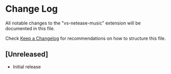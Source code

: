 # Change Log
All notable changes to the "vs-netease-music" extension will be documented in this file.

Check [Keep a Changelog](http://keepachangelog.com/) for recommendations on how to structure this file.

## [Unreleased]
- Initial release